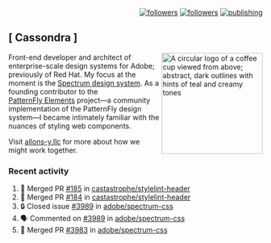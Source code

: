 <p align="right"><a rel="me" href="https://front-end.social/@castastrophe">
    <img alt="followers" title="Follow me on Mastodon" src="https://img.shields.io/mastodon/follow/109297102751309835?domain=https%3A%2F%2Ffront-end.social&label=Follow&logo=mastodon&logoColor=white&style=for-the-badge&labelColor=008080&color=006969"/></a>
  <a href="https://codepen.io/castastrophe/">
    <img alt="followers" title="Follow me on CodePen" src="https://img.shields.io/badge/23-1?color=640464&labelColor=7c007c&style=for-the-badge&logo=codepen&label=Follow"/></a>
<a href="https://castastrophe.medium.com/">
    <img alt="publishing" title="View articles on Medium" src="https://img.shields.io/badge/107-1?color=666&labelColor=444&label=subscribe&logo=medium&logoColor=white&style=for-the-badge"/></a>
</p>

## [&nbsp;Cassondra&nbsp;]

<img align="right" src="https://github-production-user-asset-6210df.s3.amazonaws.com/1840295/253016758-ba468774-1cd3-42c2-8f43-947b5eeb5edf.png" height="200" alt="A circular logo of a coffee cup viewed from above; abstract, dark outlines with hints of teal and creamy tones">

Front-end developer and architect of enterprise-scale design systems for Adobe; previously of Red Hat. My focus at the moment is the [Spectrum design system](https://github.com/adobe/spectrum-css). As a founding contributor to the [PatternFly&nbsp;Elements](https://github.com/patternfly/patternfly-elements) project&mdash;a community implementation of the PatternFly design system&mdash;I became intimately familiar with the nuances of styling web components.

Visit [allons-y.llc](http://allons-y.llc/) for more about how we might work together.

### Recent activity

<!--START_SECTION:activity-->
1. 🎉 Merged PR [#185](https://github.com/castastrophe/stylelint-header/pull/185) in [castastrophe/stylelint-header](https://github.com/castastrophe/stylelint-header)
2. 🎉 Merged PR [#184](https://github.com/castastrophe/stylelint-header/pull/184) in [castastrophe/stylelint-header](https://github.com/castastrophe/stylelint-header)
3. 🔒 Closed issue [#3989](https://github.com/adobe/spectrum-css/issues/3989) in [adobe/spectrum-css](https://github.com/adobe/spectrum-css)
4. 🗣 Commented on [#3989](https://github.com/adobe/spectrum-css/issues/3989#issuecomment-3001786111) in [adobe/spectrum-css](https://github.com/adobe/spectrum-css)
5. 🎉 Merged PR [#3983](https://github.com/adobe/spectrum-css/pull/3983) in [adobe/spectrum-css](https://github.com/adobe/spectrum-css)
<!--END_SECTION:activity-->
